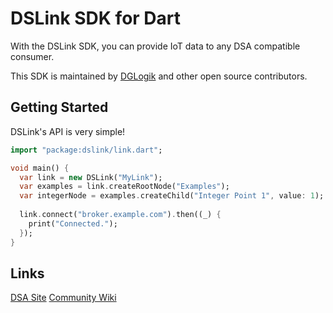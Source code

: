 # DSLink SDK for Dart

With the DSLink SDK, you can provide IoT data to any DSA compatible consumer.

This SDK is maintained by [DGLogik](http://www.dglogik.com/) and other open source contributors.

## Getting Started

DSLink's API is very simple!

```dart
import "package:dslink/link.dart";

void main() {
  var link = new DSLink("MyLink");
  var examples = link.createRootNode("Examples");
  var integerNode = examples.createChild("Integer Point 1", value: 1);
  
  link.connect("broker.example.com").then((_) {
    print("Connected.");
  });
}

```

## Links

[DSA Site](http://iot-dsa.org/)
[Community Wiki](https://github.com/IOT-DSA/community/wiki)